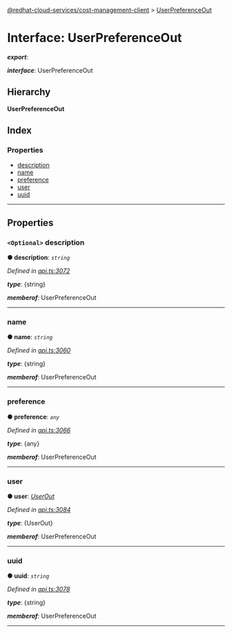 [@redhat-cloud-services/cost-management-client](../README.md) > [UserPreferenceOut](../interfaces/userpreferenceout.md)

# Interface: UserPreferenceOut

*__export__*: 

*__interface__*: UserPreferenceOut

## Hierarchy

**UserPreferenceOut**

## Index

### Properties

* [description](userpreferenceout.md#description)
* [name](userpreferenceout.md#name)
* [preference](userpreferenceout.md#preference)
* [user](userpreferenceout.md#user)
* [uuid](userpreferenceout.md#uuid)

---

## Properties

<a id="description"></a>

### `<Optional>` description

**● description**: *`string`*

*Defined in [api.ts:3072](https://github.com/RedHatInsights/javascript-clients/blob/master/packages/cost-management/api.ts#L3072)*

*__type__*: {string}

*__memberof__*: UserPreferenceOut

___
<a id="name"></a>

###  name

**● name**: *`string`*

*Defined in [api.ts:3060](https://github.com/RedHatInsights/javascript-clients/blob/master/packages/cost-management/api.ts#L3060)*

*__type__*: {string}

*__memberof__*: UserPreferenceOut

___
<a id="preference"></a>

###  preference

**● preference**: *`any`*

*Defined in [api.ts:3066](https://github.com/RedHatInsights/javascript-clients/blob/master/packages/cost-management/api.ts#L3066)*

*__type__*: {any}

*__memberof__*: UserPreferenceOut

___
<a id="user"></a>

###  user

**● user**: *[UserOut](userout.md)*

*Defined in [api.ts:3084](https://github.com/RedHatInsights/javascript-clients/blob/master/packages/cost-management/api.ts#L3084)*

*__type__*: {UserOut}

*__memberof__*: UserPreferenceOut

___
<a id="uuid"></a>

###  uuid

**● uuid**: *`string`*

*Defined in [api.ts:3078](https://github.com/RedHatInsights/javascript-clients/blob/master/packages/cost-management/api.ts#L3078)*

*__type__*: {string}

*__memberof__*: UserPreferenceOut

___

